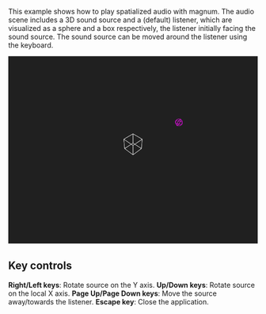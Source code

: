 This example shows how to play spatialized audio with magnum.
The audio scene includes a 3D sound source and a (default) listener, which are visualized as a sphere and a box respectively, the listener initially facing the sound source.
The sound source can be moved around the listener using the keyboard.

![Audio](audio.png)

Key controls
-------------

**Right/Left keys**: Rotate source on the Y axis.
**Up/Down keys**: Rotate source on the local X axis.
**Page Up/Page Down keys**: Move the source away/towards the listener.
**Escape key**: Close the application.